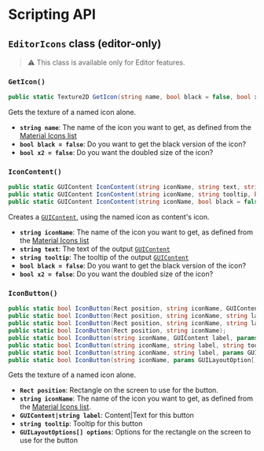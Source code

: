 # Scripting API

## `EditorIcons` class (editor-only)

> ⚠️ This class is available only for Editor features.

### `GetIcon()`

```csharp
public static Texture2D GetIcon(string name, bool black = false, bool x2 = false);
```

Gets the texture of a named icon alone.

- **`string name`**: The name of the icon you want to get, as defined from the [Material Icons list](https://fonts.google.com/icons?icon.set=Material+Icons)
- **`bool black = false`**: Do you want to get the black version of the icon?
- **`bool x2 = false`**: Do you want the doubled size of the icon?

### `IconContent()`

```csharp
public static GUIContent IconContent(string iconName, string text, string tooltip, bool black = false, bool x2 = false);
public static GUIContent IconContent(string iconName, string tooltip, bool black = false, bool x2 = false);
public static GUIContent IconContent(string iconName, bool black = false, bool x2 = false);
```

Creates a [`GUIContent`](https://docs.unity3d.com/ScriptReference/GUIContent.html), using the named icon as content's icon.

- **`string iconName`**: The name of the icon you want to get, as defined from the [Material Icons list](https://fonts.google.com/icons?icon.set=Material+Icons)
- **`string text`**: The text of the output [`GUIContent`](https://docs.unity3d.com/ScriptReference/GUIContent.html)
- **`string tooltip`**: The tooltip of the output [`GUIContent`](https://docs.unity3d.com/ScriptReference/GUIContent.html)
- **`bool black = false`**: Do you want to get the black version of the icon?
- **`bool x2 = false`**: Do you want the doubled size of the icon?

### `IconButton()`

```csharp
public static bool IconButton(Rect position, string iconName, GUIContent label);
public static bool IconButton(Rect position, string iconName, string label, string tooltip);
public static bool IconButton(Rect position, string iconName, string label);
public static bool IconButton(Rect position, string iconName);
public static bool IconButton(string iconName, GUIContent label, params GUILayoutOption[] options);
public static bool IconButton(string iconName, string label, string tooltip, params GUILayoutOption[] options);
public static bool IconButton(string iconName, string label, params GUILayoutOption[] options);
public static bool IconButton(string iconName, params GUILayoutOption[] options);
```

Gets the texture of a named icon alone.

- **`Rect position`**: Rectangle on the screen to use for the button.
- **`string iconName`**: The name of the icon you want to get, as defined from the [Material Icons list](https://fonts.google.com/icons?icon.set=Material+Icons).
- **`GUIContent|string label`**: Content|Text for this button
- **`string tooltip`**: Tooltip for this button
- **`GUILayoutOptions[] options`**: Options for the rectangle on the screen to use for the button
